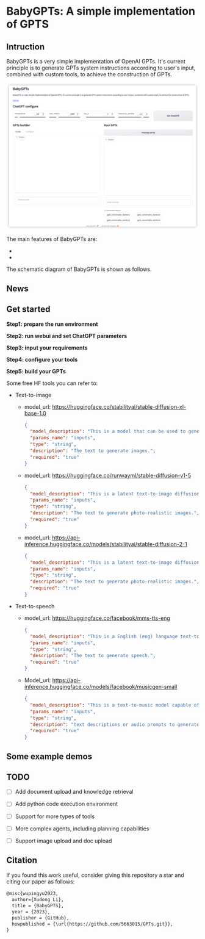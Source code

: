 # BabyGPTs: A simple implementation of GPTS

## Intruction

BabyGPTs is a very simple implementation of OpenAI GPTs. It's current principle is to generate GPTs system instructions according to user's input, combined with custom tools, to achieve the construction of GPTs. 

![](assets/ui.png)

The main features of BabyGPTs are:

- 
- 

The schematic diagram of BabyGPTs is shown as follows.



## News





## Get started

**Step1: prepare the run environment**



**Step2: run webui and set ChatGPT parameters**



**Step3: input your requirements**





**Step4: configure your tools**



**Step5: build your GPTs**





Some free HF tools you can refer to:

- Text-to-image

  - model_url: https://huggingface.co/stabilityai/stable-diffusion-xl-base-1.0

    ```json
    {
      "model_description": "This is a model that can be used to generate and modify images based on text prompts.",
      "params_name": "inputs",
      "type": "string",
      "description": "The text to generate images.",
      "required": "true"
    }
    ```

  - model_url: https://huggingface.co/runwayml/stable-diffusion-v1-5

    ```json
    {
      "model_description": "This is a latent text-to-image diffusion model capable of generating photo-realistic images given any text input.",
      "params_name": "inputs",
      "type": "string",
      "description": "The text to generate photo-realistic images.",
      "required": "true"
    }
    ```

  - model_url: https://api-inference.huggingface.co/models/stabilityai/stable-diffusion-2-1

    ```json
    {
      "model_description": "This is a latent text-to-image diffusion model capable of generating photo-realistic images given any text input.",
      "params_name": "inputs",
      "type": "string",
      "description": "The text to generate photo-realistic images.",
      "required": "true"
    }
    ```

- Text-to-speech

  - model_url: https://huggingface.co/facebook/mms-tts-eng

    ```json
    {
      "model_description": "This is a English (eng) language text-to-speech (TTS) model. This is an end-to-end speech synthesis model that predicts a speech waveform conditional on an input text sequence.",
      "params_name": "inputs",
      "type": "string",
      "description": "The text to generate speech.",
      "required": "true"
    }
    ```

  - Model_url: https://api-inference.huggingface.co/models/facebook/musicgen-small

    ```json
    {
      "model_description": "This is a text-to-music model capable of genreating high-quality music samples conditioned on text descriptions or audio prompts.",
      "params_name": "inputs",
      "type": "string",
      "description": "text descriptions or audio prompts to generate music.",
      "required": "true"
    }
    ```

## Some example demos





## TODO

- [ ] Add document upload and knowledge retrieval
- [ ] Add python code execution environment
- [ ] Support for more types of tools
- [ ] More complex agents, including planning capabilities
- [ ] Support image upload and doc upload



## Citation

If you found this work useful, consider giving this repository a star and citing our paper as follows:

```
@misc{wupingyu2023,
  author={Xudong Li},
  title = {BabyGPTS},
  year = {2023},
  publisher = {GitHub},
  howpublished = {\url{https://github.com/5663015/GPTs.git}},
}
```

